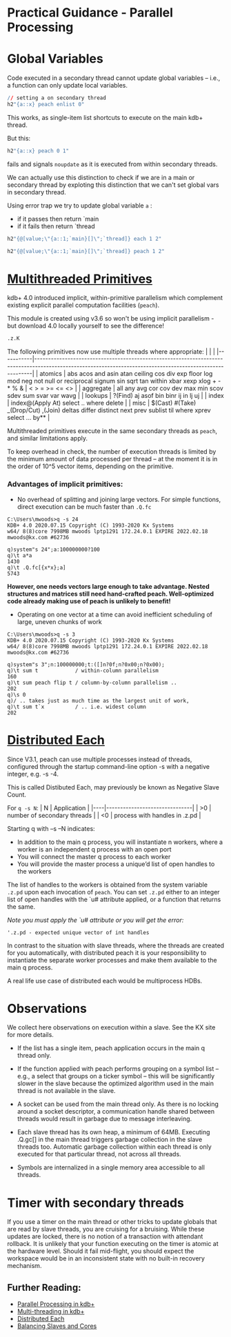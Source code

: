 # Practical Guidance - Parallel Processing

# Global Variables
Code executed in a secondary thread cannot update global variables – i.e., a function can only update local variables.
```q
// setting a on secondary thread
h2"{a::x} peach enlist 0"
```
This works, as single-item list shortcuts to execute on the main kdb+ thread.

But this:
```q
h2"{a::x} peach 0 1"
```
fails and signals ```noupdate``` as it is executed from within secondary threads.

We can actually use this distinction to check if we are in a main or secondary thread by exploting this distinction that we can't set global vars in secondary thread.

Using error trap we try to update global variable ```a``` :
* if it passes then return `main
* if it fails then return `thread
```q
h2"{@[value;\"{a::1;`main}[]\";`thread]} each 1 2"
```
```q
h2"{@[value;\"{a::1;`main}[]\";`thread]} peach 1 2"
```



# [Multithreaded Primitives](https://code.kx.com/q/kb/mt-primitives/)

kdb+ 4.0 introduced implicit, within-primitive parallelism which complement existing explicit parallel computation facilities (```peach```).

This module is created using v3.6 so won't be using implicit parallelism - but download 4.0 locally yourself to see the difference! 
```q
.z.K
```

The following primitives now use multiple threads where appropriate:
|           |                                                                                                                                                           |
|-----------|-----------------------------------------------------------------------------------------------------------------------------------------------------------|
| atomics      | abs acos and asin atan ceiling cos div exp floor log mod neg not null or reciprocal signum sin sqrt tan within xbar xexp xlog + - * % & \| < > = >= <= <> |
| aggregate    | all any avg cor cov dev max min scov sdev sum svar var wavg                                                                                               |
| lookups      | ?(Find) aj asof bin binr ij in lj uj                                                                                                                      |
| index        | index@(Apply At) select .. where delete                                                                                                                   |
| misc         | $(Cast) #(Take) _(Drop/Cut) ,(Join) deltas differ distinct next prev sublist til where xprev select ... by**                                              |
                                                                                                                                                           
 Multithreaded primitives execute in the same secondary threads as ```peach```, and similar limitations apply. 

To keep overhead in check, the number of execution threads is limited by the minimum amount of data processed per thread – at the moment it is in the order of 10^5 vector items, depending on the primitive.

### Advantages of implicit primitives:
* No overhead of splitting and joining large vectors. For simple functions, direct execution can be much faster than ```.Q.fc```
```
C:\Users\mwoods>q -s 24
KDB+ 4.0 2020.07.15 Copyright (C) 1993-2020 Kx Systems
w64/ 8(8)core 7998MB mwoods lptp1291 172.24.0.1 EXPIRE 2022.02.18 mwoods@kx.com #62736

q)system"s 24";a:100000000?100
q)\t a*a
1430
q)\t .Q.fc[{x*x};a]
5743
```

**However, one needs vectors large enough to take advantage. Nested structures and matrices still need hand-crafted peach. Well-optimized code already making use of peach is unlikely to benefit!**

* Operating on one vector at a time can avoid inefficient scheduling of large, uneven chunks of work
```
C:\Users\mwoods>q -s 3
KDB+ 4.0 2020.07.15 Copyright (C) 1993-2020 Kx Systems
w64/ 8(8)core 7998MB mwoods lptp1291 172.24.0.1 EXPIRE 2022.02.18 mwoods@kx.com #62736

q)system"s 3";n:100000000;t:([]n?0f;n?0x00;n?0x00);
q)\t sum t            / within-column parallelism
160
q)\t sum peach flip t / column-by-column parallelism ..
202
q)\s 0
q)/ .. takes just as much time as the largest unit of work,
q)\t sum t`x          / .. i.e. widest column
202
```
# [Distributed Each](https://code.kx.com/q/basics/peach/#processes-distributed-each)

Since V3.1, peach can use multiple processes instead of threads, configured through the startup command-line option -s with a negative integer, e.g. -s -4.

This is called Distibuted Each, may previously be known as Negative Slave Count.

For ```q -s N```:
| N  | Application                   |
|----|-------------------------------|
| >0 | number of secondary threads   |
| <0 | process with handles in .z.pd |


Starting q with –s –N indicates:

* In addition to the main q process, you will instantiate n workers, where a worker is an independent q process with an open port
* You will connect the master q process to each worker
* You will provide the master process a unique’d list of open handles to the workers

The list of handles to the workers is obtained from the system variable ```.z.pd``` upon each invocation of ```peach```. You can set ```.z.pd``` either to an integer list of open handles with the `u# attribute applied, or a function that returns the same.

*Note you must apply the `u# attribute or you will get the error:*
```
'.z.pd - expected unique vector of int handles
```

In contrast to the situation with slave threads, where the threads are created for you automatically, with distributed peach it is your responsibility to instantiate the separate worker processes and make them available to the main q process. 

A real life use case of distributed each would be multiprocess HDBs.


# Observations 
We collect here observations on execution within a slave. See the KX site for more details.

* If the list has a single item, peach application occurs in the main q thread only.

* If the function applied with peach performs grouping on a symbol list – e.g., a select that groups on a ticker symbol – this will be significantly slower in the slave because the optimized algorithm used in the main thread is not available in the slave.

* A socket can be used from the main thread only. As there is no locking around a socket descriptor, a communication handle shared between threads would result in garbage due to message interleaving.

* Each slave thread has its own heap, a minimum of 64MB. Executing .Q.gc[] in the main thread triggers garbage collection in the slave threads too. Automatic garbage collection within each thread is only executed for that particular thread, not across all threads.

* Symbols are internalized in a single memory area accessible to all threads.

# Timer with secondary threads
If you use a timer on the main thread or other tricks to update globals that are read by slave threads, you are cruising for a bruising. While these updates are locked, there is no notion of a transaction with attendant rollback. It is unlikely that your function executing on the timer is atomic at the hardware level. Should it fail mid-flight, you should expect the workspace would be in an inconsistent state with no built-in recovery mechanism.


## Further Reading:
* [Parallel Processing in kdb+](https://code.kx.com/q/basics/peach/)
* [Multi-threading in kdb+](https://code.kx.com/q/wp/multi-thread/#db-maintenance)
* [Distributed Each](https://code.kx.com/q4m3/A_Built-in_Functions/#a682-distributed-peach)
* [Balancing Slaves and Cores](https://code.kx.com/q4m3/14_Introduction_to_Kdb%2B/#1446-balancing-slaves-and-cores)